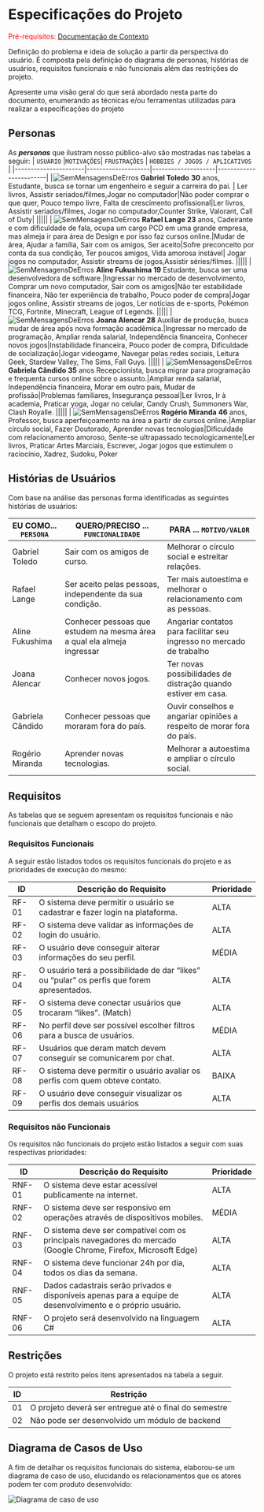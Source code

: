 # Especificações do Projeto

<span style="color:red">Pré-requisitos: <a href="1-Documentação de Contexto.md"> Documentação de Contexto</a></span>

Definição do problema e ideia de solução a partir da perspectiva do usuário. É composta pela definição do  diagrama de personas, histórias de usuários, requisitos funcionais e não funcionais além das restrições do projeto.

Apresente uma visão geral do que será abordado nesta parte do documento, enumerando as técnicas e/ou ferramentas utilizadas para realizar a especificações do projeto

## Personas

As ***personas*** que ilustram nosso público-alvo são mostradas nas tabelas a seguir: 
| `USUÁRIO` |`MOTIVAÇÕES`| `FRUSTRAÇÕES` | `HOBBIES / JOGOS / APLICATIVOS` |
|----------------------|--------------------|--------------------|------------------------|
|![SemMensagensDeErros](https://user-images.githubusercontent.com/100388026/188516668-8a3b2ab4-a799-4d6d-8d8a-7b1edd0332db.png)
**Gabriel Toledo** **30** anos, Estudante, busca se tornar um engenheiro e seguir a carreira do pai. | Ler livros, Assistir seriados/filmes,Jogar no computador|Não poder comprar o que quer, Pouco tempo livre, Falta de crescimento profissional|Ler livros, Assistir seriados/filmes, Jogar no computador,Counter Strike, Valorant, Call of Duty|
|||||
| ![SemMensagensDeErros](https://user-images.githubusercontent.com/100388026/188517763-8b38fbd8-b895-40b6-9445-8b502df909a7.png)
 **Rafael Lange** **23** anos, Cadeirante e com dificuldade de fala, ocupa um cargo PCD em uma grande empresa, mas almeja ir para área de Design e por isso faz cursos online.|Mudar de área, Ajudar a família, Sair com os amigos, Ser aceito|Sofre preconceito por conta da sua condição, Ter poucos amigos, Vida amorosa instável| Jogar jogos no computador, Assistir streams de jogos,Assistir séries/filmes.
 |||||
| ![SemMensagensDeErros](https://user-images.githubusercontent.com/100388026/188518367-be31ef98-9519-4e53-ae34-a3d3971a4a7b.png)
 **Aline Fukushima** **19** Estudante, busca ser uma desenvolvedora de software.|Ingressar no mercado de desenvolvimento, Comprar um novo computador, Sair com os amigos|Não ter estabilidade financeira, Não ter experiência de trabalho, Pouco poder de compra|Jogar jogos online, Assistir streams de jogos, Ler notícias de e-sports, Pokémon TCG, Fortnite, Minecraft, League of Legends.
  |||||
| ![SemMensagensDeErros](https://user-images.githubusercontent.com/100388026/188518773-c7167451-3d91-4a68-85f1-5cbcc767a5b7.png)
 **Joana Alencar** **28** Auxiliar de produção, busca mudar de área após nova formação acadêmica.|Ingressar no mercado de programação,	Ampliar renda salarial,	Independência financeira, Conhecer novos jogos|Instabilidade financeira, Pouco poder de compra, Dificuldade de socialização|Jogar videogame, Navegar pelas redes sociais, Leitura Geek, Stardew Valley, The Sims, Fall Guys.
|||||
| ![SemMensagensDeErros](https://user-images.githubusercontent.com/100388026/188519162-c06372d1-7ba8-4d0d-8b32-15f046ba8895.png)
 **Gabriela Cândido** **35** anos Recepcionista, busca migrar para programação e frequenta cursos online sobre o assunto.|Ampliar renda salarial, Independência financeira, Morar em outro país, Mudar de profissão|Problemas familiares, Insegurança pessoal|Ler livros, Ir à academia, Praticar yoga, Jogar no celular, Candy Crush, Summoners War, Clash Royalle.
 |||||
| ![SemMensagensDeErros](https://user-images.githubusercontent.com/100388026/188519572-4bfca75a-6303-452d-9665-98fddf884164.png)
 **Rogério Miranda** **46** anos, Professor, busca aperfeiçoamento na área a partir de cursos online.|Ampliar círculo social, Fazer Doutorado, Aprender novas tecnologias|Dificuldade com relacionamento amoroso, Sente-se ultrapassado tecnologicamente|Ler livros, Praticar Artes Marciais, Escrever, Jogar jogos que estimulem o raciocínio, Xadrez, Sudoku, Poker






## Histórias de Usuários

Com base na análise das personas forma identificadas as seguintes histórias de usuários:

|EU COMO... `PERSONA`| QUERO/PRECISO ... `FUNCIONALIDADE` |PARA ... `MOTIVO/VALOR`                 |
|--------------------|------------------------------------|----------------------------------------|
|Gabriel Toledo   | Sair com os amigos de curso.           | Melhorar o círculo social e estreitar relações.|
|Rafael Lange  |Ser aceito pelas pessoas, independente da sua condição.|Ter mais autoestima e melhorar o relacionamento com as pessoas.  |
|Aline Fukushima  |Conhecer pessoas que estudem na mesma área a qual ela almeja ingressar  | Angariar contatos para facilitar seu ingresso no mercado de trabalho |
|Joana Alencar      | Conhecer novos jogos.  | Ter novas possibilidades de distração quando estiver em casa. |
|Gabriela Cândido       |Conhecer pessoas que moraram fora do país.  | Ouvir conselhos e angariar opiniões a respeito de morar fora do país.|
|Rogério Miranda      | Aprender novas tecnologias.      | Melhorar a autoestima e ampliar o círculo social.  |






## Requisitos

As tabelas que se seguem apresentam os requisitos funcionais e não funcionais que detalham o escopo do projeto.

### Requisitos Funcionais
A seguir estão listados todos os requisitos funcionais do projeto e as prioridades de execução do mesmo: 

|ID    | Descrição do Requisito  | Prioridade |
|------|-----------------------------------------|----|
|RF-01| O sistema deve permitir o usuário se cadastrar e fazer login na plataforma.   | ALTA  | 
|RF-02| O sistema deve validar as informações de login do usuário.  | ALTA |
|RF-03|O usuário deve conseguir alterar informações do seu perfil.  | MÉDIA  | 
|RF-04| O usuário terá a possibilidade de dar “likes” ou “pular” os perfis que forem apresentados. | ALTA |
|RF-05|O sistema deve conectar usuários que trocaram “likes”. (Match)  | ALTA  | 
|RF-06|No perfil deve ser possível escolher filtros para a busca de usuários. | MÉDIA |
|RF-07| Usuários que deram match devem conseguir se comunicarem por chat.  | ALTA  | 
|RF-08| O sistema deve permitir o usuário avaliar os perfis com quem obteve contato.   | BAIXA |
|RF-09| O usuário deve conseguir visualizar os perfis dos demais usuários  | ALTA |




### Requisitos não Funcionais
Os requisitos não funcionais do projeto estão listados a seguir com suas respectivas prioridades:

|ID     | Descrição do Requisito  |Prioridade |
|-------|-------------------------|----|
|RNF-01  | O sistema deve estar acessível publicamente na internet. | ALTA | 
|RNF-02  | O sistema deve ser responsivo em operações através de dispositivos mobiles.  | MÉDIA | 
|RNF-03  | O sistema deve ser compatível com os principais navegadores do mercado (Google Chrome, Firefox, Microsoft Edge)  | ALTA | 
|RNF-04  | O sistema deve funcionar 24h por dia, todos os dias da semana. | ALTA |
|RNF-05  | Dados cadastrais serão privados e disponíveis apenas para a equipe de desenvolvimento e o próprio usuário.  | ALTA | 
|RNF-06  | O projeto será desenvolvido na linguagem C# | ALTA |





## Restrições

O projeto está restrito pelos itens apresentados na tabela a seguir.

|ID| Restrição                                             |
|--|-------------------------------------------------------|
|01| O projeto deverá ser entregue até o final do semestre |
|02| Não pode ser desenvolvido um módulo de backend        |




## Diagrama de Casos de Uso

A fim de detalhar os requisitos funcionais do sistema, elaborou-se um diagrama de caso de uso, elucidando os relacionamentos que os atores podem ter com produto desenvolvido: 

![Diagrama de caso de uso](https://user-images.githubusercontent.com/63081926/189237586-e881762f-b348-4e7c-81ed-325606dc49cd.PNG)



